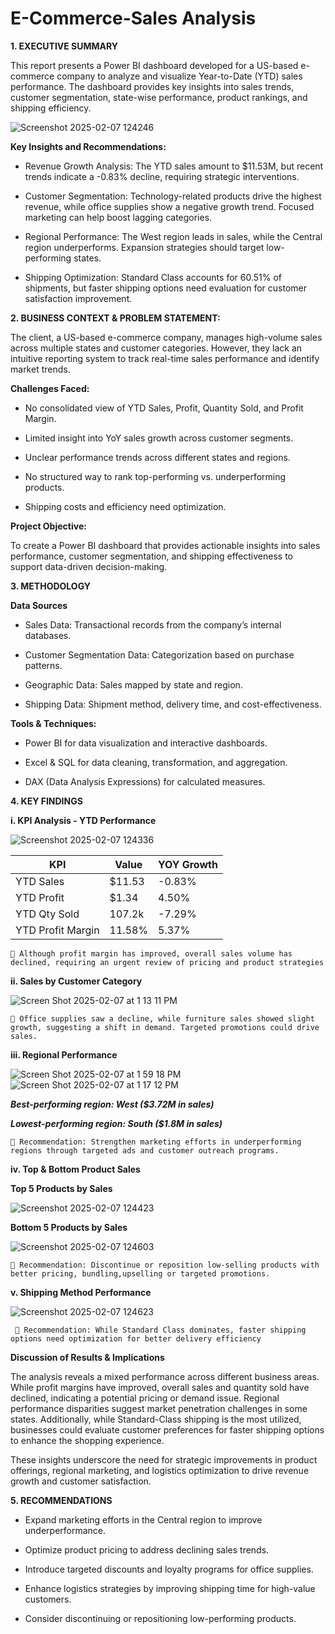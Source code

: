 # E-Commerce-Sales Analysis

**1. EXECUTIVE SUMMARY**

This report presents a Power BI dashboard developed for a US-based e-commerce company to analyze and visualize Year-to-Date (YTD) sales performance. The dashboard provides key insights into sales trends, customer segmentation, state-wise performance, product rankings, and shipping efficiency.

![Screenshot 2025-02-07 124246](https://github.com/user-attachments/assets/4f1c691f-d06b-49fd-b34b-5f4b29d97040)

**Key Insights and Recommendations:**

* Revenue Growth Analysis: The YTD sales amount to $11.53M, but recent trends indicate a -0.83% decline, requiring strategic interventions.

* Customer Segmentation: Technology-related products drive the highest revenue, while office supplies show a negative growth trend. Focused marketing can help boost lagging categories.

* Regional Performance: The West region leads in sales, while the Central region underperforms. Expansion strategies should target low-performing states.

* Shipping Optimization: Standard Class accounts for 60.51% of shipments, but faster shipping options need evaluation for customer satisfaction improvement.

**2. BUSINESS CONTEXT & PROBLEM STATEMENT:**

The client, a US-based e-commerce company, manages high-volume sales across multiple states and customer categories. However, they lack an intuitive reporting system to track real-time sales performance and identify market trends.

**Challenges Faced:**

* No consolidated view of YTD Sales, Profit, Quantity Sold, and Profit Margin.

* Limited insight into YoY sales growth across customer segments.

* Unclear performance trends across different states and regions.

* No structured way to rank top-performing vs. underperforming products.

* Shipping costs and efficiency need optimization.

**Project Objective:**

To create a Power BI dashboard that provides actionable insights into sales performance, customer segmentation, and shipping effectiveness to support data-driven decision-making.

**3. METHODOLOGY**

**Data Sources**

* Sales Data: Transactional records from the company’s internal databases.

* Customer Segmentation Data: Categorization based on purchase patterns.

* Geographic Data: Sales mapped by state and region.

* Shipping Data: Shipment method, delivery time, and cost-effectiveness.

**Tools & Techniques:**

* Power BI for data visualization and interactive dashboards.

* Excel & SQL for data cleaning, transformation, and aggregation.

* DAX (Data Analysis Expressions) for calculated measures.


**4. KEY FINDINGS**

**i. KPI Analysis - YTD Performance**

![Screenshot 2025-02-07 124336](https://github.com/user-attachments/assets/e0549ab6-5f47-4d75-81dd-20e383528043)

| KPI             |Value     |YOY Growth|
|-----------------|----------|----------|
|YTD Sales        | $11.53   | -0.83%   |
|YTD Profit       | $1.34    | 4.50%    |
|YTD Qty Sold     | 107.2k   | -7.29%   |
|YTD Profit Margin| 11.58%   | 5.37%    |

    📌 Although profit margin has improved, overall sales volume has declined, requiring an urgent review of pricing and product strategies

**ii. Sales by Customer Category**

![Screen Shot 2025-02-07 at 1 13 11 PM](https://github.com/user-attachments/assets/db72f6e0-b07a-4d92-87e4-1589915070c0)

    📌 Office supplies saw a decline, while furniture sales showed slight growth, suggesting a shift in demand. Targeted promotions could drive sales.

**iii. Regional Performance**

![Screen Shot 2025-02-07 at 1 59 18 PM](https://github.com/user-attachments/assets/926fc3f2-6370-47aa-9a80-d851341edef0)   ![Screen Shot 2025-02-07 at 1 17 12 PM](https://github.com/user-attachments/assets/ac7d1c2d-8aa0-4afa-9f51-229462c0a8d1)        

***Best-performing region: West ($3.72M in sales)***

***Lowest-performing region: South ($1.8M in sales)***

    📌 Recommendation: Strengthen marketing efforts in underperforming regions through targeted ads and customer outreach programs.

**iv. Top & Bottom Product Sales**

****Top 5 Products by Sales****

![Screenshot 2025-02-07 124423](https://github.com/user-attachments/assets/169adcca-99c1-4f7e-83c9-95a63dccf3ff)

**Bottom 5 Products by Sales**

![Screenshot 2025-02-07 124603](https://github.com/user-attachments/assets/9ec197df-746d-48cd-a58b-ba567314a74b)

    📌 Recommendation: Discontinue or reposition low-selling products with better pricing, bundling,upselling or targeted promotions.

**v. Shipping Method Performance**

![Screenshot 2025-02-07 124623](https://github.com/user-attachments/assets/d7054edb-dea2-4a3a-bae7-85564a0db768)
   
     📌 Recommendation: While Standard Class dominates, faster shipping options need optimization for better delivery efficiency

**Discussion of Results & Implications**

The analysis reveals a mixed performance across different business areas. While profit margins have improved, overall sales and quantity sold have declined, indicating a potential pricing or demand issue. Regional performance disparities suggest market penetration challenges in some states. Additionally, while Standard-Class shipping is the most utilized, businesses could evaluate customer preferences for faster shipping options to enhance the shopping experience.

These insights underscore the need for strategic improvements in product offerings, regional marketing, and logistics optimization to drive revenue growth and customer satisfaction.

**5. RECOMMENDATIONS**

* Expand marketing efforts in the Central region to improve underperformance.

* Optimize product pricing to address declining sales trends.

* Introduce targeted discounts and loyalty programs for office supplies.

* Enhance logistics strategies by improving shipping time for high-value customers.

* Consider discontinuing or repositioning low-performing products.



